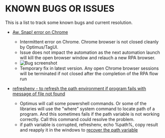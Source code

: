 # KNOWN BUGS OR ISSUES

This is a list to track some known bugs and current resolution.

- [Aw, Snap! error on Chrome](https://github.com/aisingapore/TagUI/issues/1116)
  - Intermittent error on Chrome.  Chrome browser is not closed cleanly by Optimus/TagUI.
  - Issue does not impact the automation as the next automation launch will kill the open browser window and relauch a new RPA browser.
  - ![Bug screenshot](https://user-images.githubusercontent.com/115925194/210700087-664ecd86-48db-4cf4-a08c-7c33f039dd78.png)
  - Temporary fix in latest version.  Any open Chrome browser sessions will be terminated if not closed after the completion of the RPA flow run

- [refreshenv - to refresh the path environment if program fails with message of file not found](https://thecategorizer.com/windows/how-to-refresh-environment-variables-in-windows/)
  - Optimus will call some powershell commands.  Or some of the libraries will use the "where" system command to locate path of a program.  And this sometimes fails if the path variable is not working correctly.  Call this command could resolve the problem.
  - if path variable is corrupted, refreshenv, echo %path%, copy result and reapply it in the windows to [recover the path variable](https://stackoverflow.com/questions/32015759/how-to-recover-deleted-environment-variables)



